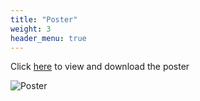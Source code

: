 ```yaml
---
title: "Poster"
weight: 3
header_menu: true
---
```

Click [here](https://github.com/safeincraziworld/isss608-group-website/blob/master/poster.jpg) to view and download the poster

![Poster](images/posterjpg.jpg)

